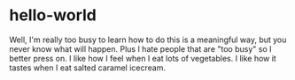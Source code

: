 # hello-world
Well, I'm really too busy to learn how to do this is a meaningful way, but you never know what will happen. Plus I hate people that are "too busy" so I better press on. I like how I feel when I eat lots of vegetables. I like how it tastes when I eat salted caramel icecream. 
